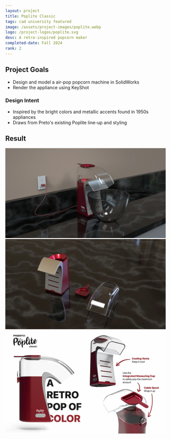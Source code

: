 ```yaml
---
layout: project
title: Poplite Classic
tags: cad university featured
image: /assets/project-images/poplite.webp
logo: /project-logos/poplite.svg
desc: A retro-inspired popcorn maker
completed-date: Fall 2024
rank: 2
---
```

## Project Goals
* Design and model a air-pop popcorn machine in SolidWorks
* Render the appliance using KeyShot

### Design Intent
* Inspired by the bright colors and metallic accents found in 1950s appliances
* Draws from Preto's existing Poplite line-up and styling

## Result
![In-use Render](assets/poplite/in-use.webp)
![Disassembled Render](assets/poplite/disassembled.webp)
![Informational Poster](assets/poplite/poster.webp)